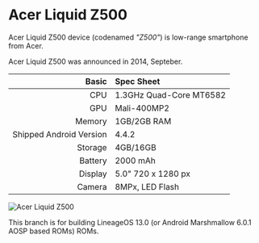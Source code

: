 Acer Liquid Z500
===============

Acer Liquid Z500 device (codenamed _"Z500"_) is low-range smartphone from Acer.

Acer Liquid Z500 was announced in 2014, Septeber.

Basic   | Spec Sheet
-------:|:-------------------------
CPU     | 1.3GHz Quad-Core MT6582
GPU     | Mali-400MP2
Memory  | 1GB/2GB RAM
Shipped Android Version | 4.4.2
Storage | 4GB/16GB
Battery | 2000 mAh
Display | 5.0" 720 x 1280 px
Camera  | 8MPx, LED Flash

![Acer Liquid Z500](https://image.ibb.co/hjgkA5/NC010c5g_1.png "LineageOS on Acer Liquid Z500")

This branch is for building LineageOS 13.0 (or Android Marshmallow 6.0.1 AOSP based ROMs) ROMs.
